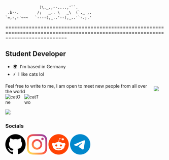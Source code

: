 ```

               )\._.,--....,'``.      
 .b--.        /;   _.. \   _\  (`._ ,.
`=,-,-'~~~   `----(,_..'--(,_..'`-.;.'
```
=================================================================================================================================

Student Developer
-----------------

* 🌍  I'm based in Germany
* ⚡  I like cats lol<br>

<div style="display: flex; gap: 10px; align-items: center;">
  Feel free to write to me, I am open to meet new people from all over the world
  <img src="https://media.tenor.com/zwsk_1zB77IAAAAi/emoji-cute.gif" width="40" height="auto" />
</div>

<div style="display: flex; gap: 10px;">
  <img src="https://user-images.githubusercontent.com/74038190/226127923-0e8b7792-7b3c-462b-951b-63c96ba1a5af.gif" alt="catOne" width="50" height="auto" />
  <img src="https://user-images.githubusercontent.com/74038190/226127913-88de86d3-8437-45b9-a3b6-e746b47f655a.gif" alt="catTwo" width="50" height="auto" />
</div>

<a href="https://www.github.com/StuTheCato" target="_blank" rel="noreferrer"><img
src="https://img.shields.io/github/followers/StuTheCato?logo=github&style=for-the-badge&color=a855f7&labelColor=181824" /></a>

### Socials

[![GitHub](https://raw.githubusercontent.com/CLorant/readme-social-icons/main/large/colored/github.svg)](https://github.com/StuTheCato)
[![Instagram](https://raw.githubusercontent.com/CLorant/readme-social-icons/main/large/colored/instagram.svg)](https://instagram.com/stuat_cat)
[![Reddit](https://raw.githubusercontent.com/CLorant/readme-social-icons/main/large/colored/reddit.svg)](https://reddit.com/user/StuTheCat)
[![Telegram](https://raw.githubusercontent.com/CLorant/readme-social-icons/main/large/colored/telegram.svg)](https://t.me/StuTheCat)
